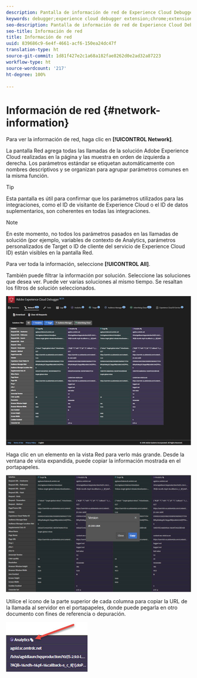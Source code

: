 ```yaml
---
description: Pantalla de información de red de Experience Cloud Debugger
keywords: debugger;experience cloud debugger extension;chrome;extension;network;information
seo-description: Pantalla de información de red de Experience Cloud Debugger
seo-title: Información de red
title: Información de red
uuid: 839686c9-6e4f-4661-acf6-150ea24dc47f
translation-type: ht
source-git-commit: 1d81f427e2c1a68a182fae8262d0e2ad32a87223
workflow-type: ht
source-wordcount: '217'
ht-degree: 100%

---
```



# Información de red {#network-information}

Para ver la información de red, haga clic en **[!UICONTROL Network]**.

La pantalla Red agrega todas las llamadas de la solución Adobe Experience Cloud realizadas en la página y las muestra en orden de izquierda a derecha. Los parámetros estándar se etiquetan automáticamente con nombres descriptivos y se organizan para agrupar parámetros comunes en la misma función.

>[!TIP]
>
>Esta pantalla es útil para confirmar que los parámetros utilizados para las integraciones, como el ID de visitante de Experience Cloud o el ID de datos suplementarios, son coherentes en todas las integraciones.

>[!NOTE]
>
>En este momento, no todos los parámetros pasados en las llamadas de solución (por ejemplo, variables de contexto de Analytics, parámetros personalizados de Target o ID de cliente del servicio de Experience Cloud ID) están visibles en la pantalla Red.

Para ver toda la información, seleccione **[!UICONTROL All]**.

También puede filtrar la información por solución. Seleccione las soluciones que desea ver. Puede ver varias soluciones al mismo tiempo. Se resaltan los filtros de solución seleccionados.

![](assets/network.jpg)

Haga clic en un elemento en la vista Red para verlo más grande. Desde la ventana de vista expandida, puede copiar la información mostrada en el portapapeles.

![](assets/network-jsversion.jpg)

Utilice el icono de la parte superior de cada columna para copiar la URL de la llamada al servidor en el portapapeles, donde puede pegarla en otro documento con fines de referencia o depuración.

![](assets/copy.jpg)

